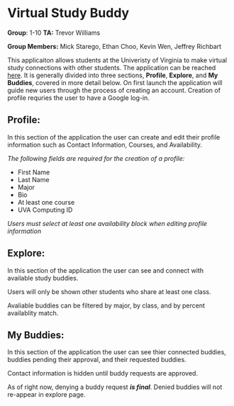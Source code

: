 # Virtual Study Buddy
**Group**: 1-10  **TA:** Trevor Williams 

**Group Members:** Mick Starego, Ethan Choo, Kevin Wen, Jeffrey Richbart

This applicaiton allows students at the Univeristy of Virginia to make virtual study connections with other students. The application can be reached [here](https://virtual-study-buddy-finder.herokuapp.com/). It is generally divided into three sections, **Profile**, **Explore**, and **My Buddies**, covered in more detail below. On first launch the application will guide new users through the process of creating an account. Creation of profile requries the user to have a Google log-in.

## Profile:
In this section of the application the user can create and edit their profile information such as Contact Information, Courses, and Availability.

*The following fields are required for the creation of a profile:*
- First Name
- Last Name
- Major
- Bio
- At least one course
- UVA Computing ID

*Users must select at least one availability block when editing profile information*

## Explore:
In this section of the application the user can see and connect with available study buddies.

Users will only be shown other students who share at least one class.

Avaliable buddies can be filtered by major, by class, and by percent availablity match. 

## My Buddies:
In this section of the application the user can see thier connected buddies, buddies pending their approval, and their requested buddies.

Contact information is hidden until buddy requests are approved. 

As of right now, denying a buddy request ***is final***. Denied buddies will not re-appear in explore page.
